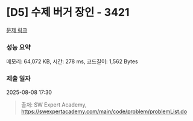 # [D5] 수제 버거 장인 - 3421 

[문제 링크](https://swexpertacademy.com/main/code/problem/problemDetail.do?contestProbId=AWErcQmKy6kDFAXi) 

### 성능 요약

메모리: 64,072 KB, 시간: 278 ms, 코드길이: 1,562 Bytes

### 제출 일자

2025-08-08 17:30



> 출처: SW Expert Academy, https://swexpertacademy.com/main/code/problem/problemList.do